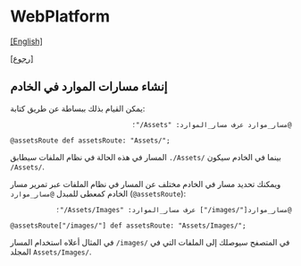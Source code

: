 # WebPlatform

[[English]](asset_routes.en.md)

[[رجوع]](../readme.ar.md)

## إنشاء مسارات الموارد في الخادم

يمكن القيام بذلك ببساطة عن طريق كتابة:

<div dir=rtl>

```
@مسار_موارد عرف مسار_الموارد: "Assets/"؛
```

</div>

```
@assetsRoute def assetsRoute: "Assets/";
```

المسار في هذه الحالة في نظام الملفات سيطابق `./Assets/` بينما في الخادم سيكون `/Assets/`.

ويمكنك تحديد مسار في الخادم مختلف عن المسار في نظام الملفات عبر تمرير مسار الخادم كمعطى
للمبدل `@مسار_موارد` (`@assetsRoute`):

<div dir=rtl>

```
@مسار_موارد["/images/"] عرف مسار_الموارد: "Assets/Images/"؛
```

</div>

```
@assetsRoute["/images/"] def assetsRoute: "Assets/Images/";
```

في المثال أعلاه استخدام المسار `/images/` في المتصفح سيوصلك إلى الملفات التي في المجلد `Assets/Images/`.

